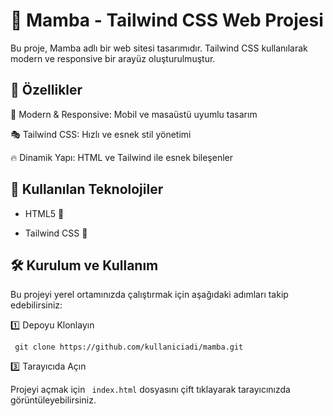 # 🌸 Mamba - Tailwind CSS Web Projesi

Bu proje, Mamba adlı bir web sitesi tasarımıdır. Tailwind CSS kullanılarak modern ve responsive bir arayüz oluşturulmuştur.

## 🚀 Özellikler

🎨 Modern & Responsive: Mobil ve masaüstü uyumlu tasarım

🎭 Tailwind CSS: Hızlı ve esnek stil yönetimi

🔥 Dinamik Yapı: HTML ve Tailwind ile esnek bileşenler

## 🔧 Kullanılan Teknolojiler

 * HTML5 📄

 * Tailwind CSS 🎨

## 🛠 Kurulum ve Kullanım

Bu projeyi yerel ortamınızda çalıştırmak için aşağıdaki adımları takip edebilirsiniz:

1️⃣ Depoyu Klonlayın

`` git clone https://github.com/kullaniciadi/mamba.git``



3️⃣ Tarayıcıda Açın

Projeyi açmak için `` index.html`` dosyasını çift tıklayarak tarayıcınızda görüntüleyebilirsiniz.



